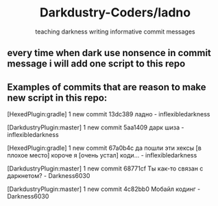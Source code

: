 <div align="center">
    <h1>Darkdustry-Coders/ladno</h1>
    <p>teaching darkness writing informative commit messages</p>
</div>

## every time when dark use nonsence in commit message i will add one script to this repo

## Examples of commits that are reason to make new script in this repo:
[HexedPlugin:gradle] 1 new commit
13dc389 ладно - inflexibledarkness

[DarkdustryPlugin:master] 1 new commit
5aa1409 дарк шиза - inflexibledarkness

[HexedPlugin:gradle] 1 new commit
67a0b4c да пошли эти хексы [в плохое место] короче я [очень устал] коди... - inflexibledarkness

[DarkdustryPlugin:master] 1 new commit
68771cf Ты как-то связан с даркнетом? - Darkness6030

[DarkdustryPlugin:master] 1 new commit
4c82bb0 Мобайл кодинг - Darkness6030
